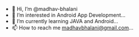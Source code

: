 - 👋 Hi, I’m @madhav-bhalani
- 👀 I’m interested in Android App Development...
- 🌱 I’m currently learning JAVA and Android...
- 📫 How to reach me madhavbhalani@gmail.com...

<!---
madhav-bhalani/madhav-bhalani is a ✨ special ✨ repository because its `README.md` (this file) appears on your GitHub profile.
You can click the Preview link to take a look at your changes.
--->
